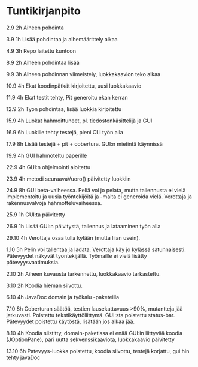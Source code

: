 # Tuntikirjanpito 

2.9	  2h 	Aiheen pohdinta

3.9	  1h	Lisää pohdintaa ja aihemäärittely alkaa
 
4.9	  3h	Repo laitettu kuntoon

8.9   2h  	Aiheen pohdintaa lisää

9.9   3h  	Aiheen pohdinnan viimeistely, luokkakaavion teko alkaa

10.9  4h	Ekat koodinpätkät kirjoitettu, uusi luokkakaavio

11.9  4h	Ekat testit tehty, Pit generoitu ekan kerran

12.9  2h	Tyon pohdintaa, lisää luokkia kirjoitettu

15.9  4h	Luokat hahmoittuneet, pl. tiedostonkäsittelijä ja GUI

16.9  6h	Luokille tehty testejä, pieni CLI työn alla

17.9  8h	Lisää testejä + pit + cobertura. GUI:n mietintä käynnissä

19.9  4h GUI hahmoteltu paperille

22.9  4h GUI:n ohjelmointi aloitettu

23.9  4h metodi seuraavaVuoro() päivitetty luokkiin

24.9  8h GUI beta-vaiheessa. Peliä voi jo pelata, mutta tallennusta ei vielä implementoitu ja uusia työntekijöitä ja -maita ei generoida vielä. Verottaja ja rakennusvalvoja hahmotteluvaiheessa.

25.9  1h GUI:ta päivitetty

26.9  1h Lisää GUI:n päivitystä, tallennus ja lataaminen työn alla

29.10 4h Verottaja osaa tulla kylään (mutta liian usein). 

1.10  5h Pelin voi tallentaa ja ladata. Verottaja käy jo kylässä satunnaisesti. Pätevyydet näkyvät tyontekijällä. Työmaille ei vielä lisätty pätevyysvaatimuksia.

2.10  2h Aiheen kuvausta tarkennettu, luokkakaavio tarkastettu.

3.10  2h Koodia hieman siivottu.

6.10  4h JavaDoc domain ja työkalu -paketeilla

7.10  8h Coberturan säätöä, testien lausekattavuus >90%, mutantteja jää jatkuvasti. Poistettu tekstikäyttöliittymä. GUI:sta poistettu status-bar. Pätevyydet poistettu käytöstä, lisätään jos aikaa jää.

8.10  4h Koodia siistitty, domain-paketissa ei enää GUI:in liittyvää koodia (JOptionPane), pari uutta sekvenssikaaviota, luokkakaavio päivitetty

13.10 6h Patevyys-luokka poistettu, koodia siivottu, testejä korjattu, gui:hin tehty javaDoc